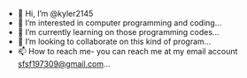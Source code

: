 - 👋 Hi, I’m @kyler2145
- 👀 I’m interested in computer programming and coding...
- 🌱 I’m currently learning on those programming codes...
- 💞️ I’m looking to collaborate on this kind of program...
- 📫 How to reach me- you can reach me at my email account sfsf197309@gmail.com...

<!---
kyler2145/kyler2145 is a ✨ special ✨ repository because its `README.md` (this file) appears on your GitHub profile.
You can click the Preview link to take a look at your changes.
--->
